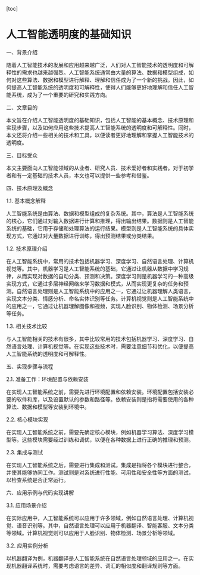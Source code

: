
[toc]                    
                
                
人工智能透明度的基础知识
 ===

一、背景介绍

随着人工智能技术的发展和应用越来越广泛，人们对人工智能技术的透明度和可解释性的需求也越来越强烈。人工智能系统通常由大量的算法、数据和模型组成，如何对这些算法、数据和模型进行解释、理解和信任成为了一个新的挑战。因此，如何提高人工智能系统的透明度和可解释性，使得人们能够更好地理解和信任人工智能系统，成为了一个重要的研究和实践方向。

二、文章目的

本文旨在介绍人工智能透明度的基础知识，包括人工智能的基本概念、技术原理和实现步骤，以及如何应用这些技术提高人工智能系统的透明度和可解释性。同时，本文还将介绍一些相关的技术和工具，以便读者更好地理解和掌握人工智能技术的透明度。

三、目标受众

本文主要面向人工智能领域的从业者、研究人员、技术爱好者和实践者。对于初学者和有一定基础的技术人员，本文也可以提供一些参考和借鉴。

四、技术原理及概念

1.1. 基本概念解释

人工智能系统是由算法、数据和模型组成的复杂系统。其中，算法是人工智能系统的核心，它们通过对输入数据进行计算和推理，得出输出结果。数据则是人工智能系统的基础，它用于存储和处理算法的运行结果。模型则是人工智能系统的具体实现方式，它通过对大量数据进行训练，得出预测结果或分类结果。

1.2. 技术原理介绍

在人工智能系统中，常用的技术包括机器学习、深度学习、自然语言处理、计算机视觉等。其中，机器学习是人工智能系统的基础，它通过让机器从数据中学习规律，从而实现对数据的自动分类、预测和决策。深度学习则是机器学习的一种高级实现方式，它通过多层神经网络来学习数据和模式，从而实现更复杂的任务和预测。自然语言处理则是人工智能系统中的应用之一，它通过让机器理解人类语言，实现文本分类、情感分析、命名实体识别等任务。计算机视觉则是人工智能系统中的应用之一，它通过让机器理解图像和视频，实现人脸识别、物体检测、场景分析等任务。

1.3. 相关技术比较

与人工智能相关的技术有很多，其中比较常用的技术包括机器学习、深度学习、自然语言处理、计算机视觉等。在实现这些技术时，需要注意细节和优化，以便提高人工智能系统的透明度和可解释性。

五、实现步骤与流程

2.1. 准备工作：环境配置与依赖安装

在实现人工智能系统之前，需要先进行环境配置和依赖安装。环境配置包括安装必要的软件和库，以及设置默认的参数和路径等。依赖安装则是指将需要使用的各种算法、数据和模型等安装到环境中。

2.2. 核心模块实现

在实现人工智能系统之前，需要先确定核心模块，例如机器学习算法、深度学习模型等。这些模块需要经过训练和调优，以便在各种数据上进行正确的推理和预测。

2.3. 集成与测试

在实现人工智能系统之后，需要进行集成和测试。集成是指将各个模块进行整合，并使其能够协同工作。测试则是对系统进行性能、可用性和安全性等方面的测试，以检查系统是否正常运行。

六、应用示例与代码实现讲解

3.1. 应用场景介绍

在实际应用中，人工智能系统可以应用于许多领域，例如自然语言处理、计算机视觉、语音识别等。其中，自然语言处理可以应用于机器翻译、智能客服、文本分类等领域。计算机视觉则可以应用于人脸识别、物体检测、场景分析等领域。

3.2. 应用实例分析

以机器翻译为例，机器翻译是人工智能系统在自然语言处理领域的应用之一。在实现机器翻译系统时，需要考虑语言的差异、词汇的相似度和翻译规则等方面。

